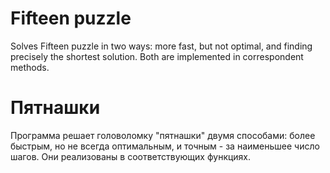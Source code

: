 # Fifteen puzzle
Solves Fifteen puzzle in two ways: more fast, but not optimal, and finding precisely the shortest solution. Both are implemented in correspondent methods.

# Пятнашки
Программа решает головоломку "пятнашки" двумя способами: более быстрым, но не всегда оптимальным, и точным - за наименьшее число шагов. Они реализованы в соответствующих функциях.
